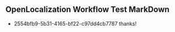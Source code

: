 ## OpenLocalization Workflow Test MarkDown
* 2554bfb9-5b31-4165-bf22-c97dd4cb7787 
thanks!<!--HONumber=Mar16_HO3-->
